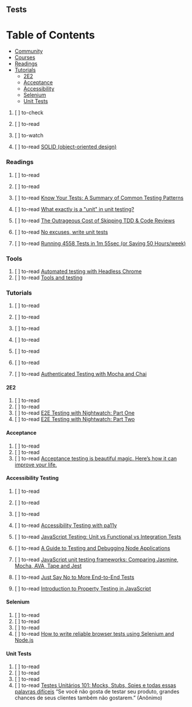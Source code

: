 ## Tests

# Table of Contents
<!-- MarkdownTOC depth=4 -->
  - [Community](#community)
  - [Courses](#courses)
  - [Readings](#readings)
  - [Tutorials](#tutorials)
    - [2E2](#2e2)
    - [Acceptance](#acceptance)
    - [Accessibility](#accessibility)
    - [Selenium](#slenium)
    - [Unit Tests](#unit-tests)
<!-- /MarkdownTOC -->

  1. [ ] to-check []()
  1. [ ] to-read []()
  1. [ ] to-watch []()

  1. [ ] to-read [SOLID (object-oriented design)](https://en.wikipedia.org/wiki/SOLID_%28object-oriented_design%29)

### Readings

  1. [ ] to-read []()
  1. [ ] to-read []()
  1. [ ] to-read [Know Your Tests: A Summary of Common Testing Patterns](https://dev.to/andelahmasila/know-your-tests-a-summary-of-common-testing-patterns)
  1. [ ] to-read [What exactly is a "unit" in unit testing?](https://dev.to/ruidfigueiredo/what-exactly-is-a-unit-in-unit-testing)
  1. [ ] to-read [The Outrageous Cost of Skipping TDD & Code Reviews](https://medium.com/javascript-scene/the-outrageous-cost-of-skipping-tdd-code-reviews-57887064c412)
  1. [ ] to-read [No excuses, write unit tests](https://dev.to/jackmarchant/no-excuses-write-unit-tests)

  1. [ ] to-read [Running 4558 Tests in 1m 55sec (or Saving 50 Hours/week)](https://engineering.classdojo.com/blog/2017/05/21/Running-4558-tests-in-1m-55sec/)

### Tools

  1. [ ] to-read [Automated testing with Headless Chrome](https://developers.google.com/web/updates/2017/06/headless-karma-mocha-chai)
  1. [ ] to-read [Tools and testing](https://developer.mozilla.org/en-US/docs/Learn/Tools_and_testing)

### Tutorials

  1. [ ] to-read []()
  1. [ ] to-read []()
  1. [ ] to-read []()
  1. [ ] to-read []()
  1. [ ] to-read []()
  1. [ ] to-read []()

  1. [ ] to-read [Authenticated Testing with Mocha and Chai](https://codeburst.io/authenticated-testing-with-mocha-and-chai-7277c47020b7)

#### 2E2

  1. [ ] to-read []()
  1. [ ] to-read []()
  1. [ ] to-read [E2E Testing with Nightwatch: Part One](https://www.codementor.io/johnkennedy/e2e-testing-with-nightwatch-part-one-b44jzd6mv)
  1. [ ] to-read [E2E Testing with Nightwatch: Part Two](https://www.codementor.io/johnkennedy/e2e-testing-with-nightwatch-part-two-b57uwf375)

#### Acceptance

  1. [ ] to-read []()
  1. [ ] to-read []()
  1. [ ] to-read [Acceptance testing is beautiful magic. Here’s how it can improve your life.](https://medium.freecodecamp.org/acceptance-testing-is-beautiful-magic-heres-how-it-can-improve-your-life-41759775d19d)

#### Accessibility Testing

  1. [ ] to-read []()
  1. [ ] to-read []()
  1. [ ] to-read []()
  1. [ ] to-read [Accessibility Testing with pa11y](https://bitsofco.de/pa11y/)

  1. [ ] to-read [JavaScript Testing: Unit vs Functional vs Integration Tests](https://www.sitepoint.com/javascript-testing-unit-functional-integration)

  1. [ ] to-read [A Guide to Testing and Debugging Node Applications](https://www.sitepoint.com/testing-node-applications)
  1. [ ] to-read [JavaScript unit testing frameworks: Comparing Jasmine, Mocha, AVA, Tape and Jest](https://raygun.com/blog/javascript-unit-testing-frameworks)
  1. [ ] to-read [Just Say No to More End-to-End Tests](https://testing.googleblog.com/2015/04/just-say-no-to-more-end-to-end-tests.html)
  1. [ ] to-read [Introduction to Property Testing in JavaScript](https://speakerdeck.com/michaelficarra/introduction-to-property-testing-in-javascript)

#### Selenium

  1. [ ] to-read []()
  1. [ ] to-read []()
  1. [ ] to-read []()
  1. [ ] to-read [How to write reliable browser tests using Selenium and Node.js](https://medium.freecodecamp.org/how-to-write-reliable-browser-tests-using-selenium-and-node-js-c3fdafdca2a9)

#### Unit Tests

  1. [ ] to-read []()
  1. [ ] to-read []()
  1. [ ] to-read []()
  1. [ ] to-read [Testes Unitários 101: Mocks, Stubs, Spies e todas essas palavras difíceis](https://medium.com/trainingcenter/testes-unit%C3%A1rios-mocks-stubs-spies-e-todas-essas-palavras-dif%C3%ADceis-f2765ac87cc8) “Se você não gosta de testar seu produto, grandes chances de seus clientes também não gostarem.” (Anônimo)

